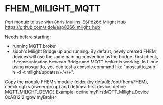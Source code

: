# FHEM_MILIGHT_MQTT
Perl module to use with Chris Mullins' ESP8266 Milight Hub
https://github.com/sidoh/esp8266_milight_hub

Needs before starting:
- running MQTT broker
- sidoh's Milight Bridge up and running. By default, newly created FHEM devices will use the same naming convention as the bridge.
First check, if communication between Bridge and MQTT broker is working. In Linux using mosquitto, you can test a console command like "mosquitto_sub -h <Server-IP> -d -t milight/updates/+/+/+".

Copy the module FHEM's module folder (by default: /opt/fhem/FHEM), check rights (owner:group) and define a first device:
  define <name> MQTT_MILIGHT_DEVICE <Bridge ID> <Slot> <Bridge Type> <Broker Name>
  Example: define myFirstMQTT_Milight_Device 0xAB12 2 rgbw myBroker
